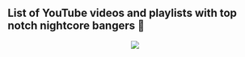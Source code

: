  ## List of YouTube videos and playlists with top notch nightcore bangers 🗾

<p align="center">
  <img src="https://media.discordapp.net/attachments/615075756434915349/966842048273592360/unknown.png" />
</p>
